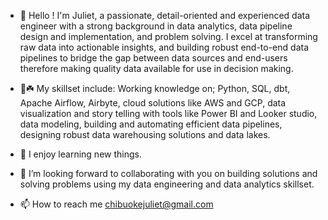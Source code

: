 - 👋 Hello !  I'm Juliet, a passionate, detail-oriented and experienced data engineer with a strong background in data analytics, data pipeline design and implementation, and problem solving. I excel at transforming raw data into actionable insights, and building robust end-to-end data pipelines to bridge the gap between data sources and end-users therefore making quality data available for use in decision making.
  
-  👀☘️ My skillset include: Working knowledge on; Python, SQL, dbt, Apache Airflow, Airbyte, cloud solutions like AWS and GCP, data visualization and story telling with tools like Power BI and Looker studio, data modeling, building and automating efficient data pipelines, designing robust data warehousing solutions and data lakes. 

- 💞️ I enjoy learning new things.
   
- 💞️ I’m looking forward to collaborating with you on building solutions and solving problems using my data engineering and data analytics skillset. 

- 📫 How to reach me chibuokejuliet@gmail.com 

<!---
King-Juliet/King-Juliet is a ✨ special ✨ repository because its `README.md` (this file) appears on your GitHub profile.
You can click the Preview link to take a look at your changes.
--->

